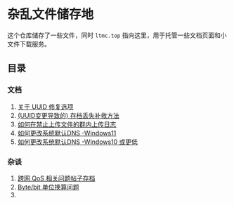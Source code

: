 # 杂乱文件储存地

这个仓库储存了一些文件，同时 `ltmc.top` 指向这里，用于托管一些文档页面和小文件下载服务。

## 目录

### 文档

1. [关于 UUID 修复选项](/doc/talk_about_minecraft)
2. [(UUID变更导致的) 存档丢失补救方法](/doc/fix_save)
3. [如何在禁止上传文件的群内上传日志](/doc/upload_log_to_group)
4. [如何更改系统默认DNS -Windows11](/doc/change_dns_11)
5. [如何更改系统默认DNS -Windows10 或更低](/doc/change_dns_10)

### 杂谈

1. [跨网 QoS 相关问题帖子存档](/misc/QoS_archive)
2. [Byte/bit 单位换算问题](/misc/byte_bit_question)
3. 

